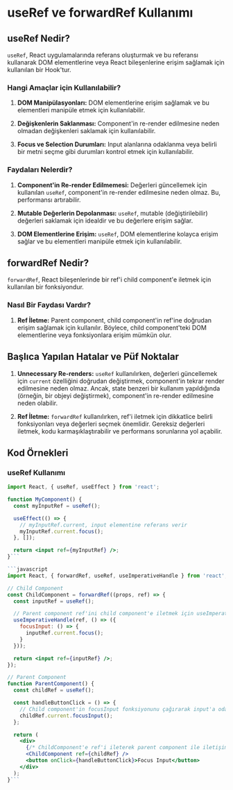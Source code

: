 # useRef ve forwardRef Kullanımı

## useRef Nedir?

`useRef`, React uygulamalarında referans oluşturmak ve bu referansı kullanarak DOM elementlerine veya React bileşenlerine erişim sağlamak için kullanılan bir Hook'tur.

### Hangi Amaçlar için Kullanılabilir?

1. **DOM Manipülasyonları:** DOM elementlerine erişim sağlamak ve bu elementleri manipüle etmek için kullanılabilir.

2. **Değişkenlerin Saklanması:** Component'in re-render edilmesine neden olmadan değişkenleri saklamak için kullanılabilir.

3. **Focus ve Selection Durumları:** Input alanlarına odaklanma veya belirli bir metni seçme gibi durumları kontrol etmek için kullanılabilir.

### Faydaları Nelerdir?

1. **Component'in Re-render Edilmemesi:** Değerleri güncellemek için kullanılan `useRef`, component'in re-render edilmesine neden olmaz. Bu, performansı artırabilir.

2. **Mutable Değerlerin Depolanması:** `useRef`, mutable (değiştirilebilir) değerleri saklamak için idealdir ve bu değerlere erişim sağlar.

3. **DOM Elementlerine Erişim:** `useRef`, DOM elementlerine kolayca erişim sağlar ve bu elementleri manipüle etmek için kullanılabilir.

## forwardRef Nedir?

`forwardRef`, React bileşenlerinde bir ref'i child component'e iletmek için kullanılan bir fonksiyondur.

### Nasıl Bir Faydası Vardır?

1. **Ref İletme:** Parent component, child component'in ref'ine doğrudan erişim sağlamak için kullanılır. Böylece, child component'teki DOM elementlerine veya fonksiyonlara erişim mümkün olur.

## Başlıca Yapılan Hatalar ve Püf Noktalar

1. **Unnecessary Re-renders:** `useRef` kullanılırken, değerleri güncellemek için `current` özelliğini doğrudan değiştirmek, component'in tekrar render edilmesine neden olmaz. Ancak, state benzeri bir kullanım yapıldığında (örneğin, bir objeyi değiştirmek), component'in re-render edilmesine neden olabilir.

2. **Ref İletme:** `forwardRef` kullanılırken, ref'i iletmek için dikkatlice belirli fonksiyonları veya değerleri seçmek önemlidir. Gereksiz değerleri iletmek, kodu karmaşıklaştırabilir ve performans sorunlarına yol açabilir.

## Kod Örnekleri

### useRef Kullanımı

```jsx
import React, { useRef, useEffect } from 'react';

function MyComponent() {
  const myInputRef = useRef();

  useEffect(() => {
    // myInputRef.current, input elementine referans verir
    myInputRef.current.focus();
  }, []);

  return <input ref={myInputRef} />;
}```

```javascript
import React, { forwardRef, useRef, useImperativeHandle } from 'react';

// Child Component
const ChildComponent = forwardRef((props, ref) => {
  const inputRef = useRef();

  // Parent component ref'ini child component'e iletmek için useImperativeHandle kullanılır
  useImperativeHandle(ref, () => ({
    focusInput: () => {
      inputRef.current.focus();
    }
  }));

  return <input ref={inputRef} />;
});

// Parent Component
function ParentComponent() {
  const childRef = useRef();

  const handleButtonClick = () => {
    // Child component'in focusInput fonksiyonunu çağırarak input'a odaklanabiliriz
    childRef.current.focusInput();
  };

  return (
    <div>
      {/* ChildComponent'e ref'i ileterek parent component ile iletişim kurarız */}
      <ChildComponent ref={childRef} />
      <button onClick={handleButtonClick}>Focus Input</button>
    </div>
  );
}```
